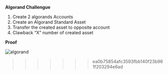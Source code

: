 **Algorand Challengue** 

1. Create 2 algorands Accounts
2. Create an Algorand Standard Asset
3. Transfer the created asset to opposite account
4. Clawback “X” number of created asset


**Proof**

![algorand](https://github.com/Vradss/BUILDH3R_WORKSHOPS/assets/105650269/5722265b-5c95-4abc-ba62-6aa29a20295c)
>>>>>>> ea0b75854afc3593fbb140f23b961f203294e6ad
